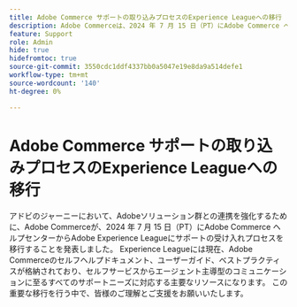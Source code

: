 ```yaml
---
title: Adobe Commerce サポートの取り込みプロセスのExperience Leagueへの移行
description: Adobe Commerceは、2024 年 7 月 15 日（PT）にAdobe Commerce ヘルプセンターからAdobe Experience Leagueにサポートの取り込みプロセスを移行します。 Experience Leagueは、セルフサービスからエージェント主導型のコミュニケーションまで、あらゆるサポートニーズに対応する主要なリソースとなります。
feature: Support
role: Admin
hide: true
hidefromtoc: true
source-git-commit: 3550cdc1ddf4337bb0a5047e19e8da9a514defe1
workflow-type: tm+mt
source-wordcount: '140'
ht-degree: 0%

---
```



# Adobe Commerce サポートの取り込みプロセスのExperience Leagueへの移行

アドビのジャーニーにおいて、Adobeソリューション群との連携を強化するために、Adobe Commerceが、2024 年 7 月 15 日（PT）にAdobe Commerce ヘルプセンターからAdobe Experience Leagueにサポートの受け入れプロセスを移行することを発表しました。 Experience Leagueには現在、Adobe Commerceのセルフヘルプドキュメント、ユーザーガイド、ベストプラクティスが格納されており、セルフサービスからエージェント主導型のコミュニケーションに至るすべてのサポートニーズに対応する主要なリソースになります。 この重要な移行を行う中で、皆様のご理解とご支援をお願いいたします。
